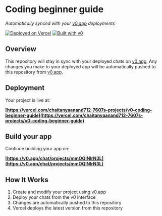 # Coding beginner guide

*Automatically synced with your [v0.app](https://v0.app) deployments*

[![Deployed on Vercel](https://img.shields.io/badge/Deployed%20on-Vercel-black?style=for-the-badge&logo=vercel)](https://vercel.com/chaitanyaanand712-7607s-projects/v0-coding-beginner-guide)
[![Built with v0](https://img.shields.io/badge/Built%20with-v0.app-black?style=for-the-badge)](https://v0.app/chat/projects/mmOQlNlrN3L)

## Overview

This repository will stay in sync with your deployed chats on [v0.app](https://v0.app).
Any changes you make to your deployed app will be automatically pushed to this repository from [v0.app](https://v0.app).

## Deployment

Your project is live at:

**[https://vercel.com/chaitanyaanand712-7607s-projects/v0-coding-beginner-guide](https://vercel.com/chaitanyaanand712-7607s-projects/v0-coding-beginner-guide)**

## Build your app

Continue building your app on:

**[https://v0.app/chat/projects/mmOQlNlrN3L](https://v0.app/chat/projects/mmOQlNlrN3L)**

## How It Works

1. Create and modify your project using [v0.app](https://v0.app)
2. Deploy your chats from the v0 interface
3. Changes are automatically pushed to this repository
4. Vercel deploys the latest version from this repository
